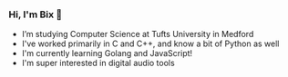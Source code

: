 ### Hi, I'm Bix 👋
- I’m studying Computer Science at Tufts University in Medford
- I've worked primarily in C and C++, and know a bit of Python as well
- I'm currently learning Golang and JavaScript!
- I'm super interested in digital audio tools

